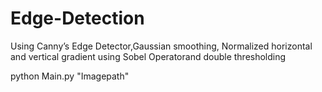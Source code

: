 # Edge-Detection
Using  Canny’s Edge Detector,Gaussian smoothing, Normalized horizontal and vertical gradient using Sobel Operatorand double thresholding

python Main.py "Imagepath"
